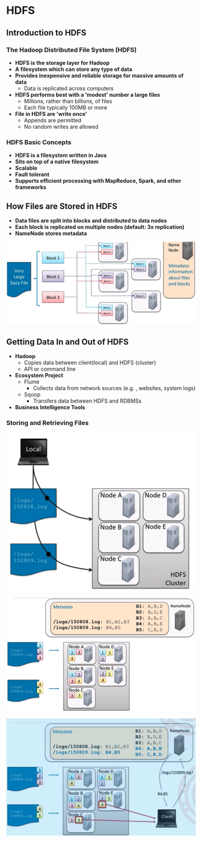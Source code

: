 # HDFS

## Introduction to HDFS

### The Hadoop Distributed File System \(HDFS\)

* **HDFS is the storage layer for Hadoop**
* **A filesystem which can store any type of data**
* **Provides inexpensive and reliable storage for massive amounts of data**
  * Data is replicated across computers
* **HDFS performs best with a 'modest' number a large files**
  * Millions, rather than billions, of files
  * Each file typically 100MB or more
* **File in HDFS are 'write once'**
  * Appends are permitted
  * No random writes are allowed

### HDFS Basic Concepts

* **HDFS is a filesystem written in Java**
* **Sits on top of a native filesystem**
* **Scalable**
* **Fault tolerant**
* **Supports efficient processing with MapReduce, Spark, and other frameworks**

## How Files are Stored in HDFS

* **Data files are split into blocks and distributed to data nodes**
* **Each block is replicated on multiple nodes \(default: 3x replication\)**
* **NameNode stores metadata**

![](../.gitbook/assets/image%20%2822%29.png)



## **Getting Data In and Out of HDFS**

* **Hadoop**
  * Copies data between client\(local\) and HDFS \(cluster\)
  * API or command line
* **Ecosystem Project**
  * Flume
    * Collects data from network sources \(e.g. , websites, system logs\)
  * Sqoop
    * Transfers data between HDFS and RDBMSs
* **Business Intelligence Tools**

### Storing and Retrieving Files

![](../.gitbook/assets/image%20%2834%29.png)

![](../.gitbook/assets/image%20%2840%29.png)

![](../.gitbook/assets/image%20%288%29.png)

